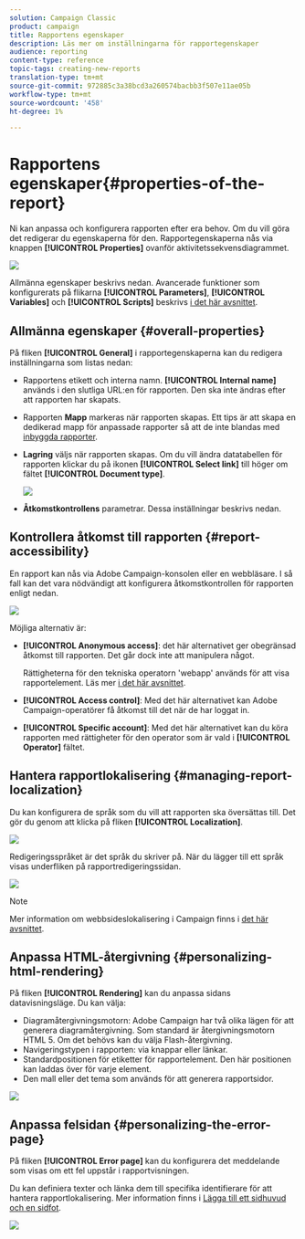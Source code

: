 ```yaml
---
solution: Campaign Classic
product: campaign
title: Rapportens egenskaper
description: Läs mer om inställningarna för rapportegenskaper
audience: reporting
content-type: reference
topic-tags: creating-new-reports
translation-type: tm+mt
source-git-commit: 972885c3a38bcd3a260574bacbb3f507e11ae05b
workflow-type: tm+mt
source-wordcount: '458'
ht-degree: 1%

---
```



# Rapportens egenskaper{#properties-of-the-report}

Ni kan anpassa och konfigurera rapporten efter era behov. Om du vill göra det redigerar du egenskaperna för den. Rapportegenskaperna nås via knappen **[!UICONTROL Properties]** ovanför aktivitetssekvensdiagrammet.

![](assets/s_ncs_advuser_report_properties_01.png)

Allmänna egenskaper beskrivs nedan. Avancerade funktioner som konfigurerats på flikarna **[!UICONTROL Parameters]**, **[!UICONTROL Variables]** och **[!UICONTROL Scripts]** beskrivs [i det här avsnittet](../../reporting/using/advanced-functionalities.md).

## Allmänna egenskaper {#overall-properties}

På fliken **[!UICONTROL General]** i rapportegenskaperna kan du redigera inställningarna som listas nedan:

* Rapportens etikett och interna namn. **[!UICONTROL Internal name]** används i den slutliga URL:en för rapporten. Den ska inte ändras efter att rapporten har skapats.

* Rapporten **Mapp** markeras när rapporten skapas. Ett tips är att skapa en dedikerad mapp för anpassade rapporter så att de inte blandas med [inbyggda rapporter](../../reporting/using/about-campaign-built-in-reports.md).

* **Lagring** väljs när rapporten skapas. Om du vill ändra datatabellen för rapporten klickar du på ikonen **[!UICONTROL Select link]** till höger om fältet **[!UICONTROL Document type]**.

   ![](assets/s_ncs_advuser_report_properties_02.png)

* **Åtkomstkontrollens** parametrar. Dessa inställningar beskrivs nedan.

## Kontrollera åtkomst till rapporten {#report-accessibility}

En rapport kan nås via Adobe Campaign-konsolen eller en webbläsare. I så fall kan det vara nödvändigt att konfigurera åtkomstkontrollen för rapporten enligt nedan.

![](assets/s_ncs_advuser_report_properties_02b.png)

Möjliga alternativ är:

* **[!UICONTROL Anonymous access]**: det här alternativet ger obegränsad åtkomst till rapporten. Det går dock inte att manipulera något.

   Rättigheterna för den tekniska operatorn &#39;webapp&#39; används för att visa rapportelement. Läs mer [i det här avsnittet](../../platform/using/access-management.md#default-operators).

* **[!UICONTROL Access control]**: Med det här alternativet kan Adobe Campaign-operatörer få åtkomst till det när de har loggat in.
* **[!UICONTROL Specific account]**: Med det här alternativet kan du köra rapporten med rättigheter för den operator som är vald i  **[!UICONTROL Operator]** fältet.

## Hantera rapportlokalisering {#managing-report-localization}

Du kan konfigurera de språk som du vill att rapporten ska översättas till. Det gör du genom att klicka på fliken **[!UICONTROL Localization]**.

![](assets/s_ncs_advuser_report_properties_06.png)

Redigeringsspråket är det språk du skriver på. När du lägger till ett språk visas underfliken på rapportredigeringssidan.

![](assets/s_ncs_advuser_report_properties_05a.png)

>[!NOTE]
>
>Mer information om webbsideslokalisering i Campaign finns i [det här avsnittet](../../web/using/translating-a-web-form.md).

## Anpassa HTML-återgivning {#personalizing-html-rendering}

På fliken **[!UICONTROL Rendering]** kan du anpassa sidans datavisningsläge. Du kan välja:

* Diagramåtergivningsmotorn: Adobe Campaign har två olika lägen för att generera diagramåtergivning. Som standard är återgivningsmotorn HTML 5. Om det behövs kan du välja Flash-återgivning.
* Navigeringstypen i rapporten: via knappar eller länkar.
* Standardpositionen för etiketter för rapportelement. Den här positionen kan laddas över för varje element.
* Den mall eller det tema som används för att generera rapportsidor.

![](assets/s_ncs_advuser_report_properties_08.png)

## Anpassa felsidan {#personalizing-the-error-page}

På fliken **[!UICONTROL Error page]** kan du konfigurera det meddelande som visas om ett fel uppstår i rapportvisningen.

Du kan definiera texter och länka dem till specifika identifierare för att hantera rapportlokalisering. Mer information finns i [Lägga till ett sidhuvud och en sidfot](../../reporting/using/element-layout.md#adding-a-header-and-a-footer).

![](assets/s_ncs_advuser_report_properties_11.png)
